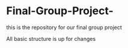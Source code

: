 # Final-Group-Project-
this is the repository for our final group project

All basic structure is up for changes
